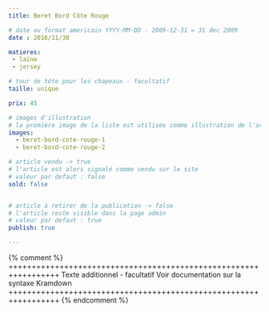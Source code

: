 ```yaml
---
title: Beret Bord Côte Rouge

# date au format americain YYYY-MM-DD - 2009-12-31 = 31 dec 2009
date : 2016/11/30

matieres:
 - laine
 - jersey

# tour de tête pour les chapeaux - facultatif
taille: unique

prix: 45

# images d'illustration
# la première image de la liste est utilisée comme illustration de l'article dans les pages de listing.
images:
  - beret-bord-cote-rouge-1
  - beret-bord-cote-rouge-2

# article vendu -> true
# l'article est alors signalé comme vendu sur le site
# valeur par defaut : false
sold: false


# article à retirer de la publication -> false
# l'article reste visible dans la page admin
# valeur par defaut : true
publish: true

---
```

{% comment %} +++++++++++++++++++++++++++++++++++++++++++++++++++++++++++++++++
              Texte additionnel - facultatif
              Voir documentation sur la syntaxe Kramdown
+++++++++++++++++++++++++++++++++++++++++++++++++++++++++++++++++ {% endcomment %}
